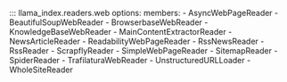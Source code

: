 ::: llama_index.readers.web
    options:
      members:
        - AsyncWebPageReader
        - BeautifulSoupWebReader
        - BrowserbaseWebReader
        - KnowledgeBaseWebReader
        - MainContentExtractorReader
        - NewsArticleReader
        - ReadabilityWebPageReader
        - RssNewsReader
        - RssReader
        - ScrapflyReader
        - SimpleWebPageReader
        - SitemapReader
        - SpiderReader
        - TrafilaturaWebReader
        - UnstructuredURLLoader
        - WholeSiteReader
